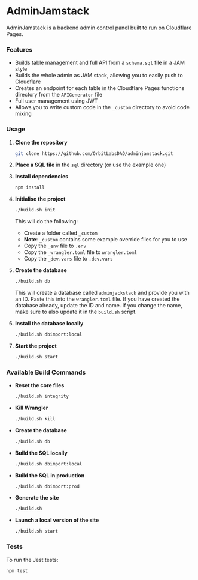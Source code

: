 # AdminJamstack

AdminJamstack is a backend admin control panel built to run on Cloudflare Pages.

### Features

- Builds table management and full API from a `schema.sql` file in a JAM style
- Builds the whole admin as JAM stack, allowing you to easily push to Cloudflare
- Creates an endpoint for each table in the Cloudflare Pages functions directory from the `APIGenerator` file
- Full user management using JWT
- Allows you to write custom code in the `_custom` directory to avoid code mixing

### Usage

1. **Clone the repository**

    ```bash
    git clone https://github.com/OrbitLabsDAO/adminjamstack.git
    ```

2. **Place a SQL file** in the `sql` directory (or use the example one)

3. **Install dependencies**

    ```bash
    npm install
    ```

4. **Initialise the project**

    ```bash
    ./build.sh init
    ```

    This will do the following:
    - Create a folder called `_custom`
    - **Note**: `_custom` contains some example override files for you to use
    - Copy the `_env` file to `.env`
    - Copy the `_wrangler.toml` file to `wrangler.toml`
    - Copy the `_dev.vars` file to `.dev.vars`

5. **Create the database**

    ```bash
    ./build.sh db
    ```

    This will create a database called `adminjackstack` and provide you with an ID. Paste this into the `wrangler.toml` file. If you have created the database already, update the ID and name. If you change the name, make sure to also update it in the `build.sh` script.

6. **Install the database locally**

    ```bash
    ./build.sh dbimport:local
    ```

7. **Start the project**

    ```bash
    ./build.sh start
    ```

### Available Build Commands

- **Reset the core files**

    ```bash
    ./build.sh integrity
    ```

- **Kill Wrangler**

    ```bash
    ./build.sh kill
    ```

- **Create the database**

    ```bash
    ./build.sh db
    ```

- **Build the SQL locally**

    ```bash
    ./build.sh dbimport:local
    ```

- **Build the SQL in production**

    ```bash
    ./build.sh dbimport:prod
    ```

- **Generate the site**

    ```bash
    ./build.sh
    ```

- **Launch a local version of the site**

    ```bash
    ./build.sh start
    ```

### Tests

To run the Jest tests:

```bash
npm test
